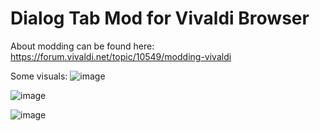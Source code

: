 # Dialog Tab Mod for Vivaldi Browser
About modding can be found here: https://forum.vivaldi.net/topic/10549/modding-vivaldi

Some visuals:
![image](https://user-images.githubusercontent.com/23151263/58574803-b9e3bc00-8238-11e9-9ff0-acea11e05f98.png)

![image](https://user-images.githubusercontent.com/23151263/58574848-da137b00-8238-11e9-9202-86bc419f0c55.png)

![image](https://user-images.githubusercontent.com/23151263/58574681-6b362200-8238-11e9-9ac6-a6c2e254a96f.png)